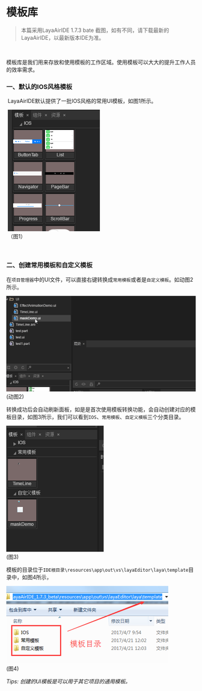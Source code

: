 # 模板库

>  本篇采用LayaAirIDE 1.7.3 bate 截图，如有不同，请下载最新的LayaAirIDE，以最新版本IDE为准。

​        

模板库是我们用来存放和使用模板的工作区域。使用模板可以大大的提升工作人员的效率需求。  



### 一、默认的IOS风格模板

​        LayaAirIDE默认提供了一批IOS风格的常用UI模板，如图1所示。

​        ![图片1.png](img/1.png)<br/>
​        （图1）

​    

### 二、创建常用模板和自定义模板

在`项目管理器`中的UI文件，可以直接右键转换成`常用模板`或者是`自定义模板`。如动图2所示。

![动图2](img/2.gif) <br /> (动图2)

转换成功后会自动刷新面板，如是是首次使用模板转换功能，会自动创建对应的模板目录，如图3所示，我们可以看到`IOS`、`常用模板`、`自定义模板`三个分类目录。

![图3](img/3.png) <br /> (图3)

模板的目录位于`IDE根目录\resources\app\out\vs\layaEditor\laya\template`目录中，如图4所示，

![图4](img/4.png) <br />(图4)

*Tips: 创建的UI模板是可以用于其它项目的通用模板。*

